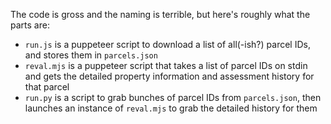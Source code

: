 The code is gross and the naming is terrible, but here's roughly what the parts are:

- `run.js` is a puppeteer script to download a list of all(-ish?) parcel IDs, and stores them in `parcels.json`
- `reval.mjs` is a puppeteer script that takes a list of parcel IDs on stdin and gets the detailed property information and assessment history for that parcel
- `run.py` is a script to grab bunches of parcel IDs from `parcels.json`, then launches an instance of `reval.mjs` to grab the detailed history for them
